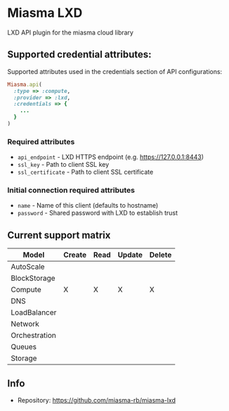 # Miasma LXD

LXD API plugin for the miasma cloud library

## Supported credential attributes:

Supported attributes used in the credentials section of API
configurations:

```ruby
Miasma.api(
  :type => :compute,
  :provider => :lxd,
  :credentials => {
    ...
  }
)
```

### Required attributes

* `api_endpoint` - LXD HTTPS endpoint (e.g. https://127.0.0.1:8443)
* `ssl_key` - Path to client SSL key
* `ssl_certificate` - Path to client SSL certificate

### Initial connection required attributes

* `name` - Name of this client (defaults to hostname)
* `password` - Shared password with LXD to establish trust

## Current support matrix

|Model         |Create|Read|Update|Delete|
|--------------|------|----|------|------|
|AutoScale     |      |    |      |      |
|BlockStorage  |      |    |      |      |
|Compute       |  X   | X  |  X   |  X   |
|DNS           |      |    |      |      |
|LoadBalancer  |      |    |      |      |
|Network       |      |    |      |      |
|Orchestration |      |    |      |      |
|Queues        |      |    |      |      |
|Storage       |      |    |      |      |

## Info
* Repository: https://github.com/miasma-rb/miasma-lxd
